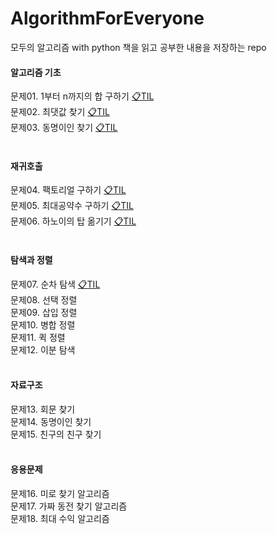 # AlgorithmForEveryone
모두의 알고리즘 with python 책을 읽고 공부한 내용을 저장하는 repo
<br>

#### 알고리즘 기초
문제01. 1부터 n까지의 합 구하기     <a href='https://github.com/ujin2021/AlgorithmForEveryone/blob/main/TIL/q1.md'> 📋TIL  </a> <br>
문제02. 최댓값 찾기 <a href='https://github.com/ujin2021/AlgorithmForEveryone/blob/main/TIL/q2.md'> 📋TIL  </a> <br>
문제03. 동명이인 찾기 <a href='https://github.com/ujin2021/AlgorithmForEveryone/blob/main/TIL/q3.md'> 📋TIL  </a> <br>
 <br>
 
#### 재귀호출
문제04. 팩토리얼 구하기 <a href='https://github.com/ujin2021/AlgorithmForEveryone/blob/main/TIL/q4.md'> 📋TIL  </a> <br>
문제05. 최대공약수 구하기 <a href='https://github.com/ujin2021/AlgorithmForEveryone/blob/main/TIL/q5.md'> 📋TIL  </a> <br>
문제06. 하노이의 탑 옮기기 <a href='https://github.com/ujin2021/AlgorithmForEveryone/blob/main/TIL/q6.md'> 📋TIL </a> <br>
 <br>
 
#### 탐색과 정렬
문제07. 순차 탐색 <a href='https://github.com/ujin2021/AlgorithmForEveryone/blob/main/TIL/q7.md'> 📋TIL </a><br>
문제08. 선택 정렬 <br>
문제09. 삽입 정렬 <br>
문제10. 병합 정렬 <br>
문제11. 퀵 정렬 <br>
문제12. 이분 탐색 <br>
 <br>
 
#### 자료구조 
문제13. 회문 찾기 <br>
문제14. 동명이인 찾기 <br>
문제15. 친구의 친구 찾기 <br>
 <br>
 
#### 응용문제
문제16. 미로 찾기 알고리즘 <br>
문제17. 가짜 동전 찾기 알고리즘 <br>
문제18. 최대 수익 알고리즘 <br>
